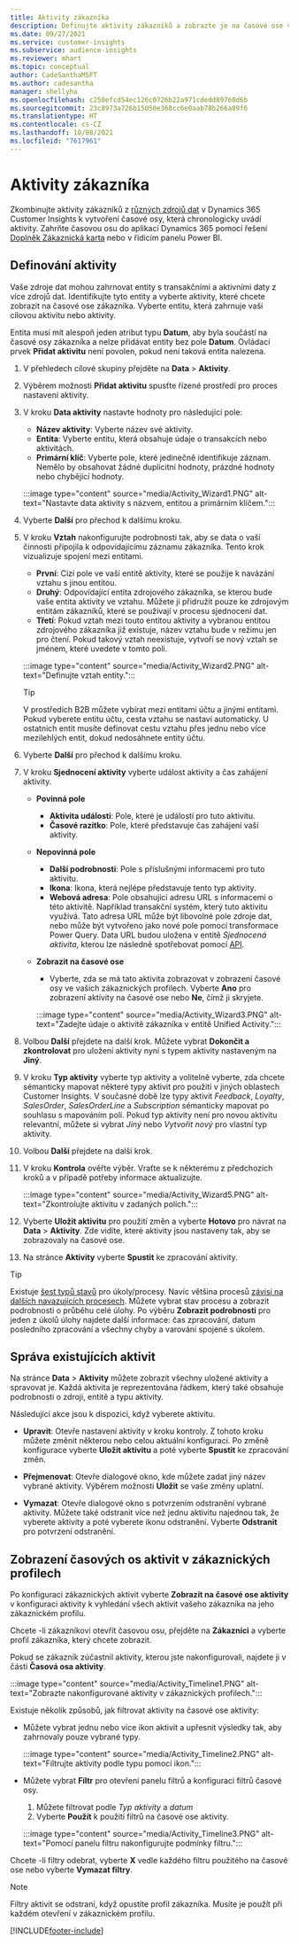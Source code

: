 ```yaml
---
title: Aktivity zákazníka
description: Definujte aktivity zákazníků a zobrazte je na časové ose v zákaznických profilech.
ms.date: 09/27/2021
ms.service: customer-insights
ms.subservice: audience-insights
ms.reviewer: mhart
ms.topic: conceptual
author: CadeSanthaMSFT
ms.author: cadesantha
manager: shellyha
ms.openlocfilehash: c250efcd54ec126c0726b22a971cdedd89760d6b
ms.sourcegitcommit: 23c8973a726b15050e368cc6e0aab78b266a89f6
ms.translationtype: HT
ms.contentlocale: cs-CZ
ms.lasthandoff: 10/08/2021
ms.locfileid: "7617961"
---
```

# <a name="customer-activities"></a>Aktivity zákazníka

Zkombinujte aktivity zákazníků z [různých zdrojů dat](data-sources.md) v Dynamics 365 Customer Insights k vytvoření časové osy, která chronologicky uvádí aktivity. Zahrňte časovou osu do aplikací Dynamics 365 pomocí řešení [Doplněk Zákaznická karta](customer-card-add-in.md) nebo v řídicím panelu Power BI.

## <a name="define-an-activity"></a>Definování aktivity

Vaše zdroje dat mohou zahrnovat entity s transakčními a aktivními daty z více zdrojů dat. Identifikujte tyto entity a vyberte aktivity, které chcete zobrazit na časové ose zákazníka. Vyberte entitu, která zahrnuje vaši cílovou aktivitu nebo aktivity.

Entita musí mít alespoň jeden atribut typu **Datum**, aby byla součástí na časové osy zákazníka a nelze přidávat entity bez pole **Datum**. Ovládací prvek **Přidat aktivitu** není povolen, pokud není taková entita nalezena.

1. V přehledech cílové skupiny přejděte na **Data** > **Aktivity**.

1. Výběrem možnosti **Přidat aktivitu** spusťte řízené prostředí pro proces nastavení aktivity.

1. V kroku **Data aktivity** nastavte hodnoty pro následující pole:

   - **Název aktivity**: Vyberte název své aktivity.
   - **Entita**: Vyberte entitu, která obsahuje údaje o transakcích nebo aktivitách.
   - **Primární klíč**: Vyberte pole, které jedinečně identifikuje záznam. Nemělo by obsahovat žádné duplicitní hodnoty, prázdné hodnoty nebo chybějící hodnoty.

   :::image type="content" source="media/Activity_Wizard1.PNG" alt-text="Nastavte data aktivity s názvem, entitou a primárním klíčem.":::

1. Vyberte **Další** pro přechod k dalšímu kroku.

1. V kroku **Vztah** nakonfigurujte podrobnosti tak, aby se data o vaší činnosti připojila k odpovídajícímu záznamu zákazníka. Tento krok vizualizuje spojení mezi entitami.  

   - **První**: Cizí pole ve vaší entitě aktivity, které se použije k navázání vztahu s jinou entitou.
   - **Druhý**: Odpovídající entita zdrojového zákazníka, se kterou bude vaše entita aktivity ve vztahu. Můžete ji přidružit pouze ke zdrojovým entitám zákazníků, které se používají v procesu sjednocení dat.
   - **Třetí**: Pokud vztah mezi touto entitou aktivity a vybranou entitou zdrojového zákazníka již existuje, název vztahu bude v režimu jen pro čtení. Pokud takový vztah neexistuje, vytvoří se nový vztah se jménem, které uvedete v tomto poli.

   :::image type="content" source="media/Activity_Wizard2.PNG" alt-text="Definujte vztah entity.":::

   > [!TIP]
   > V prostředích B2B můžete vybírat mezi entitami účtu a jinými entitami. Pokud vyberete entitu účtu, cesta vztahu se nastaví automaticky. U ostatních entit musíte definovat cestu vztahu přes jednu nebo více mezilehlých entit, dokud nedosáhnete entity účtu.

1. Vyberte **Další** pro přechod k dalšímu kroku. 

1. V kroku **Sjednocení aktivity** vyberte událost aktivity a čas zahájení aktivity. 
   - **Povinná pole**
      - **Aktivita události**: Pole, které je událostí pro tuto aktivitu.
      - **Časové razítko**: Pole, které představuje čas zahájení vaší aktivity.

   - **Nepovinná pole**
      - **Další podrobnosti**: Pole s příslušnými informacemi pro tuto aktivitu.
      - **Ikona**: Ikona, která nejlépe představuje tento typ aktivity.
      - **Webová adresa**: Pole obsahující adresu URL s informacemi o této aktivitě. Například transakční systém, který tuto aktivitu využívá. Tato adresa URL může být libovolné pole zdroje dat, nebo může být vytvořeno jako nové pole pomocí transformace Power Query. Data URL budou uložena v entitě *Sjednocená aktivita*, kterou lze následně spotřebovat pomocí [API](apis.md).

   - **Zobrazit na časové ose**
      - Vyberte, zda se má tato aktivita zobrazovat v zobrazení časové osy ve vašich zákaznických profilech. Vyberte **Ano** pro zobrazení aktivity na časové ose nebo **Ne**, čímž ji skryjete.

      :::image type="content" source="media/Activity_Wizard3.PNG" alt-text="Zadejte údaje o aktivitě zákazníka v entitě Unified Activity.":::

1. Volbou **Další** přejdete na další krok. Můžete vybrat **Dokončit a zkontrolovat** pro uložení aktivity nyní s typem aktivity nastaveným na **Jiný**. 

1. V kroku **Typ aktivity** vyberte typ aktivity a volitelně vyberte, zda chcete sémanticky mapovat některé typy aktivit pro použití v jiných oblastech Customer Insights. V současné době lze typy aktivit *Feedback*, *Loyalty*, *SalesOrder*, *SalesOrderLine* a *Subscription* sémanticky mapovat po souhlasu s mapováním polí. Pokud typ aktivity není pro novou aktivitu relevantní, můžete si vybrat *Jiný* nebo *Vytvořit nový* pro vlastní typ aktivity.

1. Volbou **Další** přejdete na další krok. 

1. V kroku **Kontrola** ověřte výběr. Vraťte se k některému z předchozích kroků a v případě potřeby informace aktualizujte.

   :::image type="content" source="media/Activity_Wizard5.PNG" alt-text="Zkontrolujte aktivitu v zadaných polích.":::
   
1. Vyberte **Uložit aktivitu** pro použití změn a vyberte **Hotovo** pro návrat na **Data** > **Aktivity**. Zde vidíte, které aktivity jsou nastaveny tak, aby se zobrazovaly na časové ose. 

1. Na stránce **Aktivity** vyberte **Spustit** ke zpracování aktivity. 

> [!TIP]
> Existuje [šest typů stavů](system.md#status-types) pro úkoly/procesy. Navíc většina procesů [závisí na dalších navazujících procesech](system.md#refresh-policies). Můžete vybrat stav procesu a zobrazit podrobnosti o průběhu celé úlohy. Po výběru **Zobrazit podrobnosti** pro jeden z úkolů úlohy najdete další informace: čas zpracování, datum posledního zpracování a všechny chyby a varování spojené s úkolem.


## <a name="manage-existing-activities"></a>Správa existujících aktivit

Na stránce **Data** > **Aktivity** můžete zobrazit všechny uložené aktivity a spravovat je. Každá aktivita je reprezentována řádkem, který také obsahuje podrobnosti o zdroji, entitě a typu aktivity.

Následující akce jsou k dispozici, když vyberete aktivitu. 

- **Upravit**: Otevře nastavení aktivity v kroku kontroly. Z tohoto kroku můžete změnit některou nebo celou aktuální konfiguraci. Po změně konfigurace vyberte **Uložit aktivitu** a poté vyberte **Spustit** ke zpracování změn.

- **Přejmenovat**: Otevře dialogové okno, kde můžete zadat jiný název vybrané aktivity. Výběrem možnosti **Uložit** se vaše změny uplatní.

- **Vymazat**: Otevře dialogové okno s potvrzením odstranění vybrané aktivity. Můžete také odstranit více než jednu aktivitu najednou tak, že vyberete aktivity a poté vyberete ikonu odstranění. Vyberte **Odstranit** pro potvrzení odstranění.

## <a name="view-activity-timelines-on-customer-profiles"></a>Zobrazení časových os aktivit v zákaznických profilech

Po konfiguraci zákaznických aktivit vyberte **Zobrazit na časové ose aktivity** v konfiguraci aktivity k vyhledání všech aktivit vašeho zákazníka na jeho zákaznickém profilu.

Chcete -li zákazníkovi otevřít časovou osu, přejděte na **Zákazníci** a vyberte profil zákazníka, který chcete zobrazit.

Pokud se zákazník zúčastnil aktivity, kterou jste nakonfigurovali, najdete ji v části **Časová osa aktivity**.

:::image type="content" source="media/Activity_Timeline1.PNG" alt-text="Zobrazte nakonfigurované aktivity v zákaznických profilech.":::

Existuje několik způsobů, jak filtrovat aktivity na časové ose aktivity:

- Můžete vybrat jednu nebo více ikon aktivit a upřesnit výsledky tak, aby zahrnovaly pouze vybrané typy.

  :::image type="content" source="media/Activity_Timeline2.PNG" alt-text="Filtrujte aktivity podle typu pomocí ikon.":::

- Můžete vybrat **Filtr** pro otevření panelu filtrů a konfiguraci filtrů časové osy.

   1. Můžete filtrovat podle *Typ aktivity* a *datum*
   1. Vyberte **Použít** k použití filtrů na časové ose aktivity.

   :::image type="content" source="media/Activity_Timeline3.PNG" alt-text="Pomocí panelu filtru nakonfigurujte podmínky filtru.":::

Chcete -li filtry odebrat, vyberte **X** vedle každého filtru použitého na časové ose nebo vyberte **Vymazat filtry**.


> [!NOTE]
> Filtry aktivit se odstraní, když opustíte profil zákazníka. Musíte je použít při každém otevření v zákaznickém profilu.

[!INCLUDE[footer-include](../includes/footer-banner.md)]
